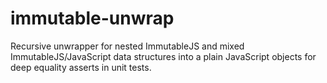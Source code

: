 # immutable-unwrap
Recursive unwrapper for nested ImmutableJS and mixed ImmutableJS/JavaScript data structures into a plain JavaScript objects for deep equality asserts in unit tests.
